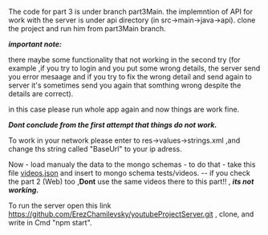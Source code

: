 The code for part 3 is under branch part3Main.
the implemntion of API for work with the server is under api directory (in src->main->java->api).
clone the project and run him from part3Main branch.

***important note:***

there maybe some functionality that not working in the second try (for example ,if you try to login and you put some wrong details, the server send you error mesaage and if you try to fix the wrong detail and send again to server it's sometimes send you again that somthing wrong despite the details are correct).

in this case please run whole app again and now things are work fine.

***Dont conclude from the first attempt that things do not work.***



To work in your network please enter to res->values->strings.xml ,and change ths string called "BaseUrl" to your ip adress.

Now - load manualy the data to the mongo schemas - to do that - take this file [videos.json](https://github.com/user-attachments/files/16272176/videos.json) and insert to mongo schema tests/videos.
-- if you check the part 2 (Web) too ,**Dont** use the same videos there to this part!! , ***its not working.***

To run the server open this link https://github.com/ErezChamilevsky/youtubeProjectServer.git , clone, and write in Cmd "npm start".
